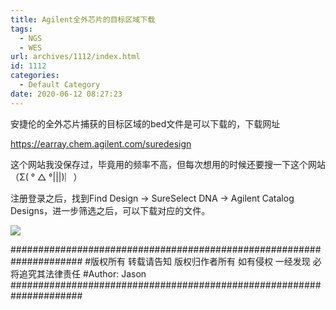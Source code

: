 ```yaml
---
title: Agilent全外芯片的目标区域下载
tags:
  - NGS
  - WES
url: archives/1112/index.html
id: 1112
categories:
  - Default Category
date: 2020-06-12 08:27:23
---
```


安捷伦的全外芯片捕获的目标区域的bed文件是可以下载的，下载网址

https://earray.chem.agilent.com/suredesign

这个网站我没保存过，毕竟用的频率不高，但每次想用的时候还要搜一下这个网站（Σ( ° △ °|||)︴）

注册登录之后，找到Find Design -&gt; SureSelect DNA -&gt; Agilent Catalog Designs，进一步筛选之后，可以下载对应的文件。

![](/wp/f4w/2020/2020-06-12-download-agilent-bed.png)


#####################################################################
#版权所有 转载请告知 版权归作者所有 如有侵权 一经发现 必将追究其法律责任
#Author: Jason
#####################################################################
